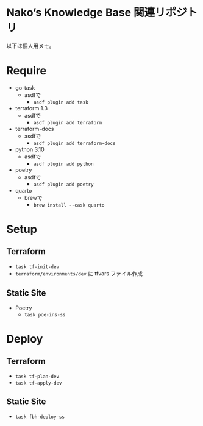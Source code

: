 # Nako’s Knowledge Base 関連リポジトリ

以下は個人用メモ。

# Require

- go-task
    - asdfで
        - `asdf plugin add task`
- terraform 1.3
    - asdfで
        - `asdf plugin add terraform`
- terraform-docs
    - asdfで
        - `asdf plugin add terraform-docs`
- python 3.10
    - asdfで
        - `asdf plugin add python`
- poetry
    - asdfで
        - `asdf plugin add poetry`
- quarto
    - brewで
        - `brew install --cask quarto`

# Setup

## Terraform

- `task tf-init-dev`
- `terraform/environments/dev` に tfvars ファイル作成

## Static Site

- Poetry
    - `task poe-ins-ss`

# Deploy

## Terraform

- `task tf-plan-dev`
- `task tf-apply-dev`

## Static Site

- `task fbh-deploy-ss`
